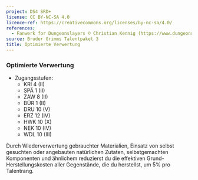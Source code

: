 ```yaml
---
project: DS4 SRD+
license: CC BY-NC-SA 4.0
licence-ref: https://creativecommons.org/licenses/by-nc-sa/4.0/
references: 
  - Fanwerk for Dungeonslayers © Christian Kennig (https://www.dungeonslayers.net/)
source: Bruder Grimms Talentpaket 3
title: Optimierte Verwertung
---
```


### Optimierte Verwertung

- Zugangsstufen:
  - KRI 4 (II)
  - SPÄ 1 (II)
  - ZAW 8 (II)
  - BÜR 1 (II)
  - DRU 10 (V)
  - ERZ 12 (IV)
  - HWK 10 (X)
  - NEK 10 (IV)
  - WDL 10 (III)

Durch Wiederverwertung gebrauchter Materialien, Einsatz von selbst gesuchten oder angebauten natürlichen Zutaten, selbstgemachten Komponenten und ähnlichem reduzierst du die effektiven Grund-Herstellungskosten aller Gegenstände, die du herstellst, um 5% pro Talentrang.

